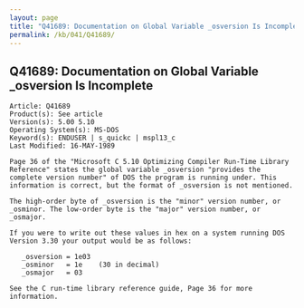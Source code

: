 ```yaml
---
layout: page
title: "Q41689: Documentation on Global Variable _osversion Is Incomplete"
permalink: /kb/041/Q41689/
---
```


## Q41689: Documentation on Global Variable _osversion Is Incomplete

	Article: Q41689
	Product(s): See article
	Version(s): 5.00 5.10
	Operating System(s): MS-DOS
	Keyword(s): ENDUSER | s_quickc | mspl13_c
	Last Modified: 16-MAY-1989
	
	Page 36 of the "Microsoft C 5.10 Optimizing Compiler Run-Time Library
	Reference" states the global variable _osversion "provides the
	complete version number" of DOS the program is running under. This
	information is correct, but the format of _osversion is not mentioned.
	
	The high-order byte of _osversion is the "minor" version number, or
	_osminor. The low-order byte is the "major" version number, or
	_osmajor.
	
	If you were to write out these values in hex on a system running DOS
	Version 3.30 your output would be as follows:
	
	   _osversion = 1e03
	   _osminor   = 1e    (30 in decimal)
	   _osmajor   = 03
	
	See the C run-time library reference guide, Page 36 for more
	information.
